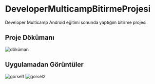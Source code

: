 # DeveloperMulticampBitirmeProjesi
Developer Multicamp Android eğitimi sonunda yaptığım bitirme projesi.

## Proje Dökümanı
![döküman](https://lh4.googleusercontent.com/AGsu2wwqZXtL32w7Wu75nbQdxr7QxARapHdfOyQxhKGfFvzTWRLVnwfgBTcwklkP8qhLLUhG6sdBYA=w1808-h952-rw)

## Uygulamadan Görüntüler
![gorsel1](https://lh4.googleusercontent.com/LIs1jxU_GlLl642gi3bT5OZJ0zyl19RtC_JU7bWodEAtaQSIVVy5hcGV8JhKKRSa4wsuLpiamSVQdQ=w1808-h952-rw)
![gorsel2](https://lh5.googleusercontent.com/bOqyeXmr-uQDeMxkI7uEg6MxJQuINlC-JGga1zIDTpE8Z1UiFCZK0RSk35CZ5yqex1wE0wcFGx40-A=w1808-h952-rw)
